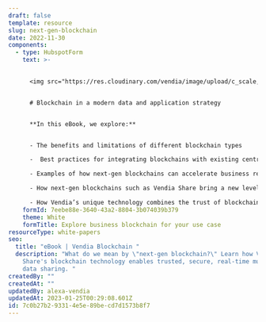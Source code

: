 ```yaml
---
draft: false
template: resource
slug: next-gen-blockchain
date: 2022-11-30
components:
  - type: HubspotForm
    text: >-
      

      <img src="https://res.cloudinary.com/vendia/image/upload/c_scale,q_100,w_500/f_auto,q_90/v1669912270/blockchain_jqtj4r.webp" alt="" class="image-float-right" width="226" />


      # Blockchain in a modern data and application strategy


      **In this eBook, we explore:** 


      - The benefits and limitations of different blockchain types

      -  Best practices for integrating blockchains with existing centralized IT architectures

      - Examples of how next-gen blockchains can accelerate business results and lower delivery risks for data-centric projects

      - How next-gen blockchains such as Vendia Share bring a new level of trust and real-time data sharing to enterprises and their ecosystems

      - How Vendia’s unique technology combines the trust of blockchain with the scale of the cloud, offering the fastest time to market for secure, operational data sharing
    formId: 7eebe88e-3640-43a2-8804-3b074039b379
    theme: White
    formTitle: Explore business blockchain for your use case
resourceType: white-papers
seo:
  title: "eBook | Vendia Blockchain "
  description: "What do we mean by \"next-gen blockchain?\" Learn how Vendia
    Share's blockchain technology enables trusted, secure, real-time multi-party
    data sharing. "
createdBy: ""
createdAt: ""
updatedBy: alexa-vendia
updatedAt: 2023-01-25T00:29:08.601Z
id: 7c0b27b2-9331-4e5e-89be-cd7d1573b8f7
---
```

